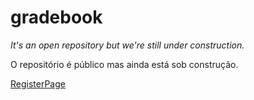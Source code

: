 # gradebook

_It's an open repository but we're still under construction._

O repositório é público mas ainda está sob construção.

[RegisterPage](assets/register.png)
